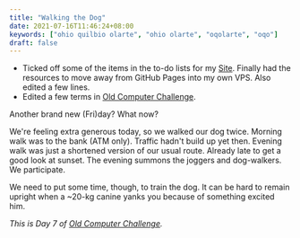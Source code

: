 ```yaml
---
title: "Walking the Dog"
date: 2021-07-16T11:46:24+08:00
keywords: ["ohio quilbio olarte", "ohio olarte", "oqolarte", "oqo"]
draft: false
---
```

- Ticked off some of the items in the to-do lists for my [Site](/site).
Finally had the resources to move away from GitHub Pages into my own VPS.
Also edited a few lines.
- Edited a few terms in [Old Computer Challenge](/old-computer).

Another brand new (Fri)day?
What now?

We're feeling extra generous today,
so we walked our dog twice.
Morning walk was to the bank (ATM only).
Traffic hadn't build up yet then.
Evening walk was just a shortened version of our usual route.
Already late to get a good look at sunset.
The evening summons the joggers and dog-walkers.
We participate.

We need to put some time, though, to train the dog.
It can be hard to remain upright when a ~20-kg canine yanks you because of something excited him.

*This is Day 7 of [Old Computer Challenge](/old-computer).*
